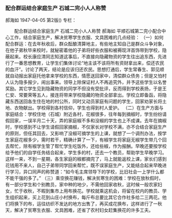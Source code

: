 ### 配合群运结合家庭生产  石城二完小人人称赞
郝海如
1947-04-05
第2版()
专栏：

　　配合群运结合家庭生产
    石城二完小人人称赞
    郝海如
    平顺石城第二完小配合中心工作，结合家庭生产，解决贫寒学生衣服、文具困难的几点经验：
    （一）如何配合群运：在去年秋收后，群众酝酿清算地主，有些地主知自己是群众斗争对象，在他子弟秋毕来校时，就秘密着他的子弟将好些衣服和被褥现洋首饰带到学校，隐蔽起来。校长康应清同志知道这事后，不直接向隐藏物资的学生往出追东西，先进行了一番思想教育，让学生们集体讨论“地主该不该将所有资财拿出来，偿还农民的血汗”。讨论了两天，结论是应该归还农民。思想打通后，学生常春生、郭见顺就自动报出家庭托他拿来学校的东西，情愿送回家中，清偿群众债务；但是又怕村人认为隐多报少，闹出事来。领导上除保证村人不再追究外，并予这些学生以名誉奖励。其它学生见到隐藏物资的同学不但没有受批评，反而得到学校表扬，于是王仁安、常要荣等五人，接连将带来学校隐藏的物资全部拿出。学校立即备函，将隐藏东西送回各生住在地的村公所，同时又动员家庭有问题的学生，回家劝家长将土地、衣物献出。学校得到各村信仰，学生也得到村人爱护。
    （二）在生产方面与家庭结合：学校住地（石城）附近各村，花椒很多，往年每到摘椒时，学生纷纷请假回家，一误半月二十天，弄的家庭椒不多和没椒的学生也上不成课。去年在摘椒时，学校感到不让学生请假回家摘椒，不仅家长对学校不满，亦不合结合家庭生产的原则，但任其回去，又影响了没椒可摘学生的上课，就想了一个调剂办法，按学生家庭花椒多少，需时若干，精确计算了一下，有椒学生将家庭无椒学生带几个回去帮忙，除有椒学生管了帮忙学生吃饭外，还给些椒，作为报酬。早晚还要按学校给予他们的自学任务结合起来，学生多的村，还去一个教员，帮助学生早晚学习。这样一来，不到一星期，各生家庭的椒都摘完了，马上就能返校上课，家长们感到花钱用不来人，自己子弟带同学回来帮忙，既不误家庭生产，又能结合起来早晚进行学习，异口同声的称赞道：“如今毛主席领导下的学校，比旧社会一上学什么都不能干强的多了。”
    （三）乘空换花赚钱，解决贫寒生的困难：学校在放秋假时，有一部分学生和个别教员，家中种的地少，不需他回家收秋，这时候一般农家妇女，忙于收秋，不暇到集市上用布换花。学校就乘这机会，将留在校内的教员、学生组织起来，买上花到山庄小村换布，每斤布总要比其它合作社多给二三两花。他们将换下的布，运往纺织不发达的地方出售了，再买成花换布，这样进行了一秋天，解决了贫寒生衣服、文具困难，还省了农村妇女赶集换花的许多工夫。
